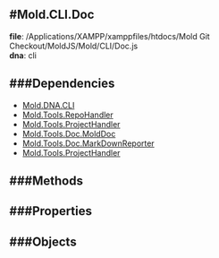 
#Mold.CLI.Doc
---------------------------------------

__file__: /Applications/XAMPP/xamppfiles/htdocs/Mold Git Checkout/MoldJS/Mold/CLI/Doc.js  
__dna__: cli  


	






###Dependencies
--------------

* [Mold.DNA.CLI](../../Mold/DNA/CLI.md) 
* [Mold.Tools.RepoHandler](../../Mold/Tools/RepoHandler.md) 
* [Mold.Tools.ProjectHandler](../../Mold/Tools/ProjectHandler.md) 
* [Mold.Tools.Doc.MoldDoc](../../Mold/Tools/Doc/MoldDoc.md) 
* [Mold.Tools.Doc.MarkDownReporter](../../Mold/Tools/Doc/MarkDownReporter.md) 
* [Mold.Tools.ProjectHandler](../../Mold/Tools/ProjectHandler.md) 



   
###Methods
--------------
 

 
  
###Properties
-------------


 

###Objects
------------



		
